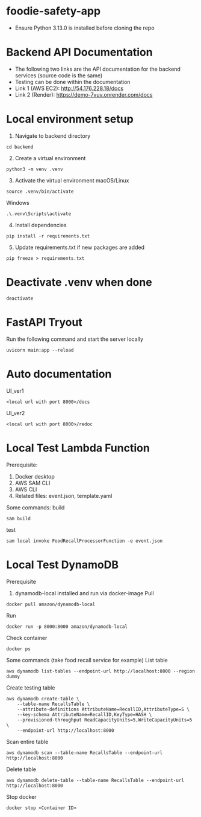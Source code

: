 # foodie-safety-app

- Ensure Python 3.13.0 is installed before cloning the repo

# Backend API Documentation

- The following two links are the API documentation for the backend services (source code is the same)
- Testing can be done within the documentation
- Link 1 (AWS EC2): http://54.176.228.18/docs
- Link 2 (Render): https://demo-7vuv.onrender.com/docs 

# Local environment setup

1. Navigate to backend directory

```
cd backend
```

2. Create a virtual environment

```
python3 -m venv .venv
```

3. Activate the virtual environment
   macOS/Linux

```
source .venv/bin/activate
```

Windows

```
.\.venv\Scripts\activate
```

4. Install dependencies

```
pip install -r requirements.txt
```

5. Update requirements.txt if new packages are added

```
pip freeze > requirements.txt
```

# Deactivate .venv when done

```
deactivate
```

# FastAPI Tryout

Run the following command and start the server locally

```
uvicorn main:app --reload
```

# Auto documentation
UI_ver1
```
<local url with port 8000>/docs
```

UI_ver2
```
<local url with port 8000>/redoc
```


# Local Test Lambda Function
Prerequisite:
1. Docker desktop
2. AWS SAM CLI
3. AWS CLI
4. Related files: event.json, template.yaml

Some commands:
build
```
sam build
```
test
```
sam local invoke FoodRecallProcessorFunction -e event.json
```

# Local Test DynamoDB
Prerequisite
1. dynamodb-local installed and run via docker-image
Pull
```
docker pull amazon/dynamodb-local
```
Run
```
docker run -p 8000:8000 amazon/dynamodb-local
```
Check container
```
docker ps
```

Some commands (take food recall service for example)
List table
```
aws dynamodb list-tables --endpoint-url http://localhost:8000 --region dummy
```
Create testing table
```
aws dynamodb create-table \
    --table-name RecallsTable \
    --attribute-definitions AttributeName=RecallID,AttributeType=S \
    --key-schema AttributeName=RecallID,KeyType=HASH \
    --provisioned-throughput ReadCapacityUnits=5,WriteCapacityUnits=5 \
    --endpoint-url http://localhost:8000
```
Scan entire table
```
aws dynamodb scan --table-name RecallsTable --endpoint-url http://localhost:8000
```
Delete table
```
aws dynamodb delete-table --table-name RecallsTable --endpoint-url http://localhost:8000
```
Stop docker
```
docker stop <Container ID>
```


